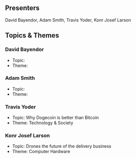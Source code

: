 ## Presenters

David Bayendor, Adam Smith, Travis Yoder, Konr Josef Larson

## Topics & Themes

### David Bayendor

* Topic:
* Theme:

### Adam Smith

* Topic:
* Theme:

### Travis Yoder

* Topic: Why Dogecoin is better than Bitcoin
* Theme: Technology & Society

### Konr Josef Larson

* Topic: Drones the future of the delivery business
* Theme: Computer Hardware
